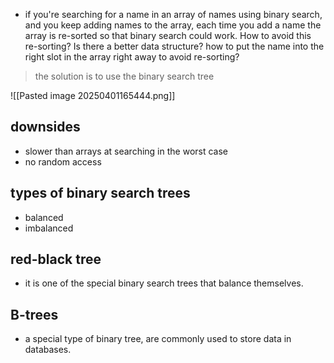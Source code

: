 - if you're searching for a name in an array of names using binary search, and you keep adding names to the array, each time you add a name the array is re-sorted so that binary search could work. How to avoid this re-sorting? Is there a better data structure? how to put the name into the right slot in the array right away to avoid re-sorting?
> the solution is to use the binary search tree

![[Pasted image 20250401165444.png]]

## downsides
- slower than arrays at searching in the worst case
- no random access

## types of binary search trees
- balanced
- imbalanced
## red-black tree
- it is one of the special binary search trees that balance themselves.

##  B-trees
 - a special type of binary tree, are commonly used to store data in databases.
